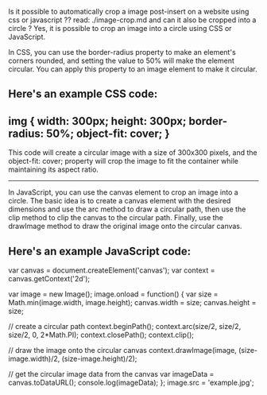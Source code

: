 
Is it possible to automatically crop a image post-insert on a website using css or javascript ??
read: ./image-crop.md
and can it also be cropped into a circle ? 
Yes, it is possible to crop an image into a circle using CSS or JavaScript.

In CSS, you can use the border-radius property to make an element's corners rounded, and setting the value to 50% will make the element circular. You can apply this property to an image element to make it circular.

Here's an example CSS code:
---------------------------------------------------------------------------------
img {
  width: 300px;
  height: 300px;
  border-radius: 50%;
  object-fit: cover;
}
---------------------------------------------------------------------------------
This code will create a circular image with a size of 300x300 pixels, and the object-fit: cover; property will crop the image to fit the container while maintaining its aspect ratio.

---------------------------------------------------------------------------------------------------------------------------------------------------------------------------------------------------------------------------------------------------

In JavaScript, you can use the canvas element to crop an image into a circle. The basic idea is to create a canvas element with the desired dimensions and use the arc method to draw a circular path, then use the clip method to clip the canvas to the circular path. Finally, use the drawImage method to draw the original image onto the circular canvas.

Here's an example JavaScript code:
---------------------------------------------------------------------------------

var canvas = document.createElement('canvas');
var context = canvas.getContext('2d');

var image = new Image();
image.onload = function() {
  var size = Math.min(image.width, image.height);
  canvas.width = size;
  canvas.height = size;

  // create a circular path
  context.beginPath();
  context.arc(size/2, size/2, size/2, 0, 2*Math.PI);
  context.closePath();
  context.clip();

  // draw the image onto the circular canvas
  context.drawImage(image, (size-image.width)/2, (size-image.height)/2);

  // get the circular image data from the canvas
  var imageData = canvas.toDataURL();
  console.log(imageData);
};
image.src = 'example.jpg';
